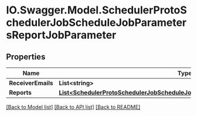 # IO.Swagger.Model.SchedulerProtoSchedulerJobScheduleJobParametersReportJobParameter
## Properties

Name | Type | Description | Notes
------------ | ------------- | ------------- | -------------
**ReceiverEmails** | **List&lt;string&gt;** |  | [optional] 
**Reports** | [**List&lt;SchedulerProtoSchedulerJobScheduleJobParametersReportJobParameterReport&gt;**](SchedulerProtoSchedulerJobScheduleJobParametersReportJobParameterReport.md) |  | [optional] 

[[Back to Model list]](../README.md#documentation-for-models) [[Back to API list]](../README.md#documentation-for-api-endpoints) [[Back to README]](../README.md)

